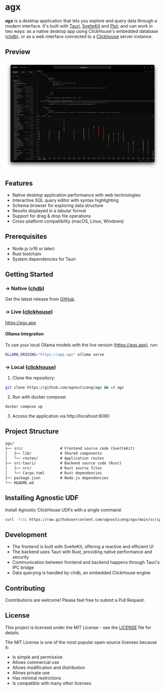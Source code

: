 # agx

**_agx_** is a desktop application that lets you explore and query data through a modern interface. It's built with [Tauri](https://tauri.app/), [SvelteKit](https://kit.svelte.dev/) and [Plot](https://observablehq.com/@observablehq/plot), and can work in two ways: as a native desktop app using ClickHouse's embedded database ([chdb](https://github.com/chdb-io/chdb)), or as a web interface connected to a [Clickhouse](https://clickhouse.com/) server instance.

## Preview

![Preview](.github/img/screenshot.png)

## Features

- Native desktop application performance with web technologies
- Interactive SQL query editor with syntax highlighting
- Schema browser for exploring data structure
- Results displayed in a tabular format
- Support for drag & drop file operations
- Cross-platform compatibility (macOS, Linux, Windows)

## Prerequisites

- Node.js (v16 or later)
- Rust toolchain
- System dependencies for Tauri

## Getting Started

### → Native ([chdb](https://github.com/chdb-io/chdb))

Get the latest release from [GitHub](https://github.com/agnosticeng/agx/releases).

### → Live ([clickhouse](https://github.com/ClickHouse/ClickHouse))

https://agx.app

#### Ollama Integration

To use your local Ollama models with the live version (https://agx.app), run:

```bash
OLLAMA_ORIGINS="https://app.agx" ollama serve
```

### → Local ([clickhouse](https://github.com/ClickHouse/ClickHouse))

1. Clone the repository:

```bash
git clone https://github.com/agnosticeng/agx && cd agx
```

2. Run with docker compose:

```bash
docker compose up
```

3. Access the application via http://localhost:8080

## Project Structure

```
agx/
├── src/                 # Frontend source code (SvelteKit)
│   ├── lib/             # Shared components
│   └── routes/          # Application routes
├── src-tauri/           # Backend source code (Rust)
│   ├── src/             # Rust source files
│   └── Cargo.toml       # Rust dependencies
├── package.json         # Node.js dependencies
└── README.md
```

## Installing Agnostic UDF

Install Agnostic ClickHouse UDFs with a single command:

```bash
curl -fsSL https://raw.githubusercontent.com/agnosticeng/agx/main/scripts/install_agnostic_udfs.sh | sh
```

## Development

- The frontend is built with SvelteKit, offering a reactive and efficient UI
- The backend uses Tauri with Rust, providing native performance and security
- Communication between frontend and backend happens through Tauri's IPC bridge
- Data querying is handled by chdb, an embedded ClickHouse engine

## Contributing

Contributions are welcome! Please feel free to submit a Pull Request.

## License

This project is licensed under the MIT License - see the [LICENSE](LICENSE) file for details.

The MIT License is one of the most popular open-source licenses because it:

- Is simple and permissive
- Allows commercial use
- Allows modification and distribution
- Allows private use
- Has minimal restrictions
- Is compatible with many other licenses
